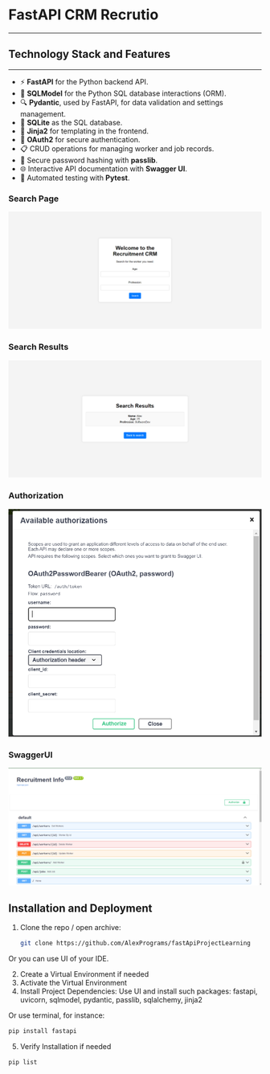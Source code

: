 # FastAPI CRM Recrutio
___

## Technology Stack and Features
___
- ⚡ **FastAPI** for the Python backend API.
- 🧰 **SQLModel** for the Python SQL database interactions (ORM).
- 🔍 **Pydantic**, used by FastAPI, for data validation and settings management.
- 💾 **SQLite** as the SQL database.
- 🚀 **Jinja2** for templating in the frontend.
- 🧩 **OAuth2** for secure authentication.
- 📋 CRUD operations for managing worker and job records.
- 🔐 Secure password hashing with **passlib**.
- 🌐 Interactive API documentation with **Swagger UI**.
- 🔧 Automated testing with **Pytest**.


### Search Page
![search](Images/Search.png)
### Search Results
![searchresult](Images/SRResult.png)
### Authorization
![searchresult](Images/Authorization.png)
### SwaggerUI
![searchresult](Images/SwaggerUI.png)


## Installation and Deployment

1. Clone the repo / open archive:
   ```sh
   git clone https://github.com/AlexPrograms/fastApiProjectLearning
Or you can use UI of your IDE.

2. Create a Virtual Environment if needed
3. Activate the Virtual Environment
4. Install Project Dependencies:
Use UI and install such packages: fastapi, uvicorn,
sqlmodel,
pydantic,
passlib,
sqlalchemy,
jinja2

Or use terminal, for instance: 
```sh
pip install fastapi
````

5. Verify Installation if needed
```sh
pip list
````
